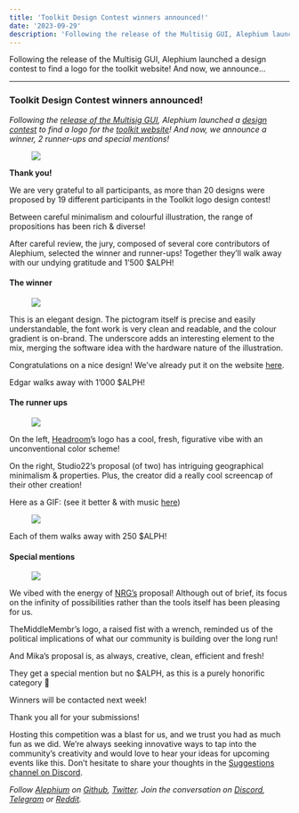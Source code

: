 ```yaml
---
title: 'Toolkit Design Contest winners announced!'
date: '2023-09-29'
description: 'Following the release of the Multisig GUI, Alephium launched a design contest to find a logo for the toolkit website! And now, we announce…'
---
```


Following the release of the Multisig GUI, Alephium launched a design contest to find a logo for the toolkit website! And now, we announce…

---

### Toolkit Design Contest winners announced!

_Following the_ <a href="https://medium.com/@alephium/alephium-multisig-gui-is-here-4b23bec7e2f" class="markup--anchor markup--p-anchor" data-href="https://medium.com/@alephium/alephium-multisig-gui-is-here-4b23bec7e2f" target="_blank"><em>release of the Multisig GUI</em></a>_, Alephium launched a_ <a href="https://medium.com/@alephium/design-contest-a-logo-for-the-toolkit-website-f7bf7801b03c" class="markup--anchor markup--p-anchor" data-href="https://medium.com/@alephium/design-contest-a-logo-for-the-toolkit-website-f7bf7801b03c" target="_blank"><em>design contest</em></a> _to find a logo for the_ <a href="https://alephium.github.io/alephium-toolkit/" class="markup--anchor markup--p-anchor" data-href="https://alephium.github.io/alephium-toolkit/" rel="noopener" target="_blank"><em>toolkit website</em></a>_! And now, we announce a winner, 2 runner-ups and special mentions!_

<figure id="c6c1" class="graf graf--figure graf-after--p">
<img src="https://cdn-images-1.medium.com/max/800/0*An3jEg7OSFT2NfDT" class="graf-image" data-image-id="0*An3jEg7OSFT2NfDT" data-width="1400" data-height="934" data-is-featured="true" />
</figure>

**Thank you!**

We are very grateful to all participants, as more than 20 designs were proposed by 19 different participants in the Toolkit logo design contest!

Between careful minimalism and colourful illustration, the range of propositions has been rich & diverse!

After careful review, the jury, composed of several core contributors of Alephium, selected the winner and runner-ups! Together they’ll walk away with our undying gratitude and 1’500 \$ALPH!

#### **The winner**

<figure id="aa37" class="graf graf--figure graf-after--h4">
<img src="https://cdn-images-1.medium.com/max/800/0*lLCl5EPIX13ulYv8" class="graf-image" data-image-id="0*lLCl5EPIX13ulYv8" data-width="1400" data-height="788" />
</figure>

This is an elegant design. The pictogram itself is precise and easily understandable, the font work is very clean and readable, and the colour gradient is on-brand. The underscore adds an interesting element to the mix, merging the software idea with the hardware nature of the illustration.

Congratulations on a nice design! We’ve already put it on the website <a href="https://alephium.github.io/alephium-toolkit/" class="markup--anchor markup--p-anchor" data-href="https://alephium.github.io/alephium-toolkit/" rel="noopener" target="_blank">here</a>.

Edgar walks away with 1’000 \$ALPH!

#### **The runner ups**

<figure id="8637" class="graf graf--figure graf-after--h4">
<img src="https://cdn-images-1.medium.com/max/800/0*m6Je0N6GeF-r8GWW" class="graf-image" data-image-id="0*m6Je0N6GeF-r8GWW" data-width="1400" data-height="788" />
</figure>

On the left, <a href="https://twitter.com/headroomcapital" class="markup--anchor markup--p-anchor" data-href="https://twitter.com/headroomcapital" rel="noopener" target="_blank">Headroom</a>’s logo has a cool, fresh, figurative vibe with an unconventional color scheme!

On the right, Studio22’s proposal (of two) has intriguing geographical minimalism & properties. Plus, the creator did a really cool screencap of their other creation!

Here as a GIF: (see it better & with music <a href="https://www.linkedin.com/feed/update/activity:7110907927535710210" class="markup--anchor markup--p-anchor" data-href="https://www.linkedin.com/feed/update/activity:7110907927535710210" rel="noopener" target="_blank">here</a>)

<figure id="8f69" class="graf graf--figure graf-after--p">
<img src="https://cdn-images-1.medium.com/max/800/0*I6vgMMCuSWHCBH2k" class="graf-image" data-image-id="0*I6vgMMCuSWHCBH2k" data-width="600" data-height="1067" />
</figure>

Each of them walks away with 250 \$ALPH!

#### **Special mentions**

<figure id="7097" class="graf graf--figure graf-after--h4">
<img src="https://cdn-images-1.medium.com/max/800/0*EmUOL5Wp5LUyRpm0" class="graf-image" data-image-id="0*EmUOL5Wp5LUyRpm0" data-width="1400" data-height="788" />
</figure>

We vibed with the energy of <a href="https://twitter.com/NRGResonance" class="markup--anchor markup--p-anchor" data-href="https://twitter.com/NRGResonance" rel="noopener" target="_blank">NRG’s</a> proposal! Although out of brief, its focus on the infinity of possibilities rather than the tools itself has been pleasing for us.

TheMiddleMembr’s logo, a raised fist with a wrench, reminded us of the political implications of what our community is building over the long run!

And Mika’s proposal is, as always, creative, clean, efficient and fresh!

They get a special mention but no \$ALPH, as this is a purely honorific category 🙂

Winners will be contacted next week!

Thank you all for your submissions!

Hosting this competition was a blast for us, and we trust you had as much fun as we did. We’re always seeking innovative ways to tap into the community’s creativity and would love to hear your ideas for upcoming events like this. Don’t hesitate to share your thoughts in the <a href="https://discord.gg/s82ZXRw4Dc" class="markup--anchor markup--p-anchor" data-href="https://discord.gg/s82ZXRw4Dc" rel="noopener" target="_blank">Suggestions channel on Discord</a>.

_Follow_ <a href="https://alephium.org/" class="markup--anchor markup--p-anchor" data-href="https://alephium.org/" rel="noopener" target="_blank"><em>Alephium</em></a> _on_ <a href="https://github.com/alephium/" class="markup--anchor markup--p-anchor" data-href="https://github.com/alephium/" rel="noopener" target="_blank"><em>Github</em></a>_,_ <a href="https://twitter.com/alephium" class="markup--anchor markup--p-anchor" data-href="https://twitter.com/alephium" rel="noopener" target="_blank"><em>Twitter</em></a>_. Join the conversation on_ <a href="https://alephium.org/discord" class="markup--anchor markup--p-anchor" data-href="https://alephium.org/discord" rel="noopener" target="_blank"><em>Discord</em></a>_,_ <a href="https://t.me/alephiumgroup" class="markup--anchor markup--p-anchor" data-href="https://t.me/alephiumgroup" rel="noopener" target="_blank"><em>Telegram</em></a> _or_ <a href="https://www.reddit.com/r/alephium" class="markup--anchor markup--p-anchor" data-href="https://www.reddit.com/r/alephium" rel="noopener" target="_blank"><em>Reddit</em></a>_._

